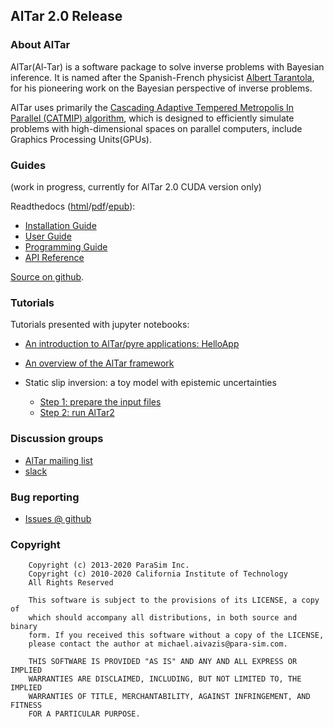 ## AlTar 2.0 Release

### About AlTar
AlTar(Al-Tar) is a software package to solve inverse problems with Bayesian inference. It is named after the Spanish-French physicist [Albert Tarantola](https://en.wikipedia.org/wiki/Albert_Tarantola), for his pioneering work on the Bayesian perspective of inverse problems.

AlTar uses primarily the [Cascading Adaptive Tempered Metropolis In Parallel (CATMIP) algorithm](https://thesis.library.caltech.edu/5918/), which is designed to efficiently simulate problems with high-dimensional spaces on parallel computers, include Graphics Processing Units(GPUs).

### Guides
(work in progress, currently for AlTar 2.0 CUDA version only)

Readthedocs ([html](https://altar.readthedocs.io)/[pdf](https://altar.readthedocs.io/_/downloads/en/cuda/pdf/)/[epub](https://altar.readthedocs.io/_/downloads/en/cuda/epub/)):

- [Installation Guide](https://altar.readthedocs.io/en/cuda/cuda/Installation.html) 
- [User Guide](https://altar.readthedocs.io/en/cuda/cuda/Manual.html) 
- [Programming Guide](https://altar.readthedocs.io/en/cuda/cuda/Programming.html) 
- [API Reference](https://altar.readthedocs.io/en/cuda/api/index.html)

[Source on github](https://github.com/lijun99/altar2-documentation).

### Tutorials
Tutorials presented with jupyter notebooks:

- [An introduction to AlTar/pyre applications: HelloApp](https://github.com/lijun99/altar2-documentation/tree/cuda/jupyter/hello/hello.ipynb)
- [An overview of the AlTar framework](https://github.com/lijun99/altar2-documentation/tree/cuda/jupyter/linear/linear.ipynb)

- Static slip inversion: a toy model with epistemic uncertainties

  - [Step 1: prepare the input files](https://github.com/lijun99/altar2-documentation/blob/thearagon-patch-1/jupyter/intro_cp/toymodel_step1.ipynb)
  - [Step 2: run AlTar2](https://github.com/lijun99/altar2-documentation/blob/thearagon-patch-1/jupyter/intro_cp/toymodel_step2.ipynb)

### Discussion groups

- [AlTar mailing list](http://lists.gps.caltech.edu/mailman/listinfo/altar)
- [slack](https://altar-group.slack.com)

### Bug reporting

- [Issues @ github](https://github.com/AlTarFramework/altar/issues)

### Copyright

```text
    Copyright (c) 2013-2020 ParaSim Inc.
    Copyright (c) 2010-2020 California Institute of Technology
    All Rights Reserved
    
    This software is subject to the provisions of its LICENSE, a copy of
    which should accompany all distributions, in both source and binary
    form. If you received this software without a copy of the LICENSE,
    please contact the author at michael.aivazis@para-sim.com.
    
    THIS SOFTWARE IS PROVIDED "AS IS" AND ANY AND ALL EXPRESS OR IMPLIED
    WARRANTIES ARE DISCLAIMED, INCLUDING, BUT NOT LIMITED TO, THE IMPLIED
    WARRANTIES OF TITLE, MERCHANTABILITY, AGAINST INFRINGEMENT, AND FITNESS
    FOR A PARTICULAR PURPOSE.
```
